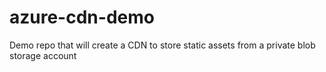 # azure-cdn-demo
Demo repo that will create a CDN to store static assets from a private blob storage account

